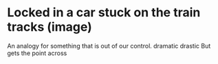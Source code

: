 # Locked in a car stuck on the train tracks (image)

An analogy for something that is out of our control.
dramatic drastic 
But gets the point across